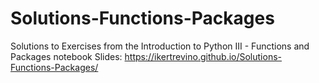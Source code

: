 # Solutions-Functions-Packages
 
Solutions to Exercises from the Introduction to Python III - Functions and Packages notebook
Slides:
https://ikertrevino.github.io/Solutions-Functions-Packages/
